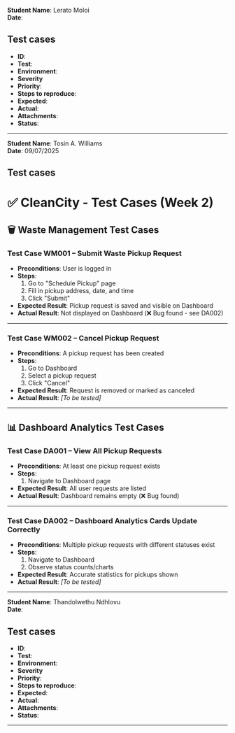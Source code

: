 **Student Name**: Lerato Moloi <br>
**Date**:

## Test cases  

<!--test case Template-->
- **ID**: 
- **Test**:
- **Environment**:  
- **Severity**
- **Priority**:
- **Steps to reproduce**:
- **Expected**:
- **Actual**:
- **Attachments**:
- **Status**: 
---

**Student Name**: Tosin A. Williams <br>
**Date**: 09/07/2025

## Test cases  

<!--test case Template-->
 # ✅ CleanCity - Test Cases (Week 2)

## 🗑️ Waste Management Test Cases

### Test Case WM001 – Submit Waste Pickup Request
- **Preconditions**: User is logged in
- **Steps**:
  1. Go to "Schedule Pickup" page
  2. Fill in pickup address, date, and time
  3. Click "Submit"
- **Expected Result**: Pickup request is saved and visible on Dashboard
- **Actual Result**: Not displayed on Dashboard (❌ Bug found - see DA002)

---

### Test Case WM002 – Cancel Pickup Request
- **Preconditions**: A pickup request has been created
- **Steps**:
  1. Go to Dashboard
  2. Select a pickup request
  3. Click "Cancel"
- **Expected Result**: Request is removed or marked as canceled
- **Actual Result**: _[To be tested]_

---

## 📊 Dashboard Analytics Test Cases

### Test Case DA001 – View All Pickup Requests
- **Preconditions**: At least one pickup request exists
- **Steps**:
  1. Navigate to Dashboard page
- **Expected Result**: All user requests are listed
- **Actual Result**: Dashboard remains empty (❌ Bug found)

---

### Test Case DA002 – Dashboard Analytics Cards Update Correctly
- **Preconditions**: Multiple pickup requests with different statuses exist
- **Steps**:
  1. Navigate to Dashboard
  2. Observe status counts/charts
- **Expected Result**: Accurate statistics for pickups shown
- **Actual Result**: _[To be tested]_


---

**Student Name**: Thandolwethu Ndhlovu <br>
**Date**:

## Test cases  

<!--test case Template-->
- **ID**: 
- **Test**:
- **Environment**:  
- **Severity**
- **Priority**:
- **Steps to reproduce**:
- **Expected**:
- **Actual**:
- **Attachments**:
- **Status**: 
---


